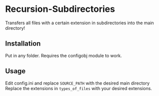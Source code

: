 # Recursion-Subdirectories
Transfers all files with a certain extension in subdirectories into the main directory!

## Installation
Put in any folder.
Requires the configobj module to work.

## Usage
Edit config.ini and replace `SOURCE_PATH` with the desired main directory
Replace the extensions in `types_of_files` with your desired extensions.